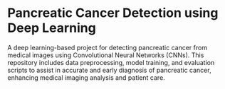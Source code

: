 # Pancreatic Cancer Detection using Deep Learning
A deep learning-based project for detecting pancreatic cancer from medical images using Convolutional Neural Networks (CNNs). This repository includes data preprocessing, model training, and evaluation scripts to assist in accurate and early diagnosis of pancreatic cancer, enhancing medical imaging analysis and patient care.
